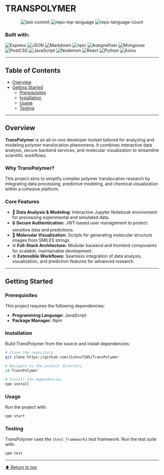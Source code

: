 # TRANSPOLYMER

<p align="center">
  <img alt="last-commit" src="https://img.shields.io/github/last-commit/Jishnu7205/TransPolymer?style=flat&logo=git&logoColor=white&color=0080ff">
  <img alt="repo-top-language" src="https://img.shields.io/github/languages/top/Jishnu7205/TransPolymer?style=flat&color=0080ff">
  <img alt="repo-language-count" src="https://img.shields.io/github/languages/count/Jishnu7205/TransPolymer?style=flat&color=0080ff">
</p>

### Built with:

<img alt="Express" src="https://img.shields.io/badge/Express-000000.svg?style=flat&logo=Express&logoColor=white">
<img alt="JSON" src="https://img.shields.io/badge/JSON-000000.svg?style=flat&logo=JSON&logoColor=white">
<img alt="Markdown" src="https://img.shields.io/badge/Markdown-000000.svg?style=flat&logo=Markdown&logoColor=white">
<img alt="npm" src="https://img.shields.io/badge/npm-CB3837.svg?style=flat&logo=npm&logoColor=white">
<img alt="Autoprefixer" src="https://img.shields.io/badge/Autoprefixer-DD3735.svg?style=flat&logo=Autoprefixer&logoColor=white">
<img alt="Mongoose" src="https://img.shields.io/badge/Mongoose-F04D35.svg?style=flat&logo=Mongoose&logoColor=white">
<img alt="PostCSS" src="https://img.shields.io/badge/PostCSS-DD3A0A.svg?style=flat&logo=PostCSS&logoColor=white">
<img alt="JavaScript" src="https://img.shields.io/badge/JavaScript-F7DF1E.svg?style=flat&logo=JavaScript&logoColor=black">
<img alt="Nodemon" src="https://img.shields.io/badge/Nodemon-76D04B.svg?style=flat&logo=Nodemon&logoColor=white">
<img alt="React" src="https://img.shields.io/badge/React-61DAFB.svg?style=flat&logo=React&logoColor=black">
<img alt="Python" src="https://img.shields.io/badge/Python-3776AB.svg?style=flat&logo=Python&logoColor=white">
<img alt="Axios" src="https://img.shields.io/badge/Axios-5A29E4.svg?style=flat&logo=Axios&logoColor=white">

---

## Table of Contents

- [Overview](#overview)
- [Getting Started](#getting-started)
  - [Prerequisites](#prerequisites)
  - [Installation](#installation)
  - [Usage](#usage)
  - [Testing](#testing)

---

## Overview

**TransPolymer** is an all-in-one developer toolset tailored for analyzing and modeling polymer translocation phenomena. It combines interactive data analysis, secure backend services, and molecular visualization to streamline scientific workflows.

### Why TransPolymer?

This project aims to simplify complex polymer translocation research by integrating data processing, predictive modeling, and chemical visualization within a cohesive platform.

### Core Features

- 🧪 **Data Analysis & Modeling:** Interactive Jupyter Notebook environment for processing experimental and simulated data.
- 🔒 **Secure Authentication:** JWT-based user management to protect sensitive data and predictions.
- 🧬 **Molecular Visualization:** Scripts for generating molecular structure images from SMILES strings.
- 🌐 **Full-Stack Architecture:** Modular backend and frontend components for scalable, maintainable development.
- ⚙️ **Extensible Workflows:** Seamless integration of data analysis, visualization, and prediction features for advanced research.

---

## Getting Started

### Prerequisites

This project requires the following dependencies:

- **Programming Language:** JavaScript
- **Package Manager:** Npm

### Installation

Build TransPolymer from the source and install dependencies:

```bash
# Clone the repository
git clone https://github.com/Jishnu7205/TransPolymer

# Navigate to the project directory
cd TransPolymer

# Install the dependencies
npm install
```

### Usage

Run the project with:

```bash
npm start
```

### Testing

TransPolymer uses the `{test_framework}` test framework. Run the test suite with:

```bash
npm test
```

---

[⬆ Return to top](#transpolymer)
